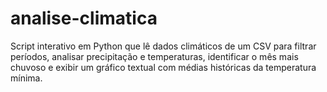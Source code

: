# analise-climatica
Script interativo em Python que lê dados climáticos de um CSV para filtrar períodos, analisar precipitação e temperaturas, identificar o mês mais chuvoso e exibir um gráfico textual com médias históricas da temperatura mínima.
